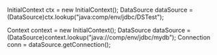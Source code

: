 



InitialContext ctx = new InitialContext();
DataSource dataSource = (DataSource)ctx.lookup("java:comp/env/jdbc/DSTest");

Context context = new InitialContext();
DataSource dataSource = (DataSource)context.lookup("java://comp/env/jdbc/mydb");
Connection conn = dataSource.getConnection();

    